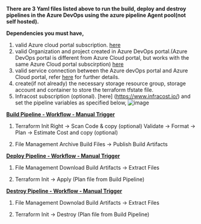 **There are 3 Yaml files listed above to run the build, deploy and destroy pipelines in the Azure DevOps using the azure pipeline Agent pool(not self hosted).** 

**Dependencies you must have,**
1. valid Azure cloud portal subscription. [here](https://portal.azure.com/#home)
2. valid Organization and project created in Azure DevOps portal.(Azure DevOps portal is different from Azure Cloud portal, but works with the same Azure Cloud portal subscirption) [here](https://aex.dev.azure.com/me?mkt=en-US)
3. valid service connection between the Azure devOps portal and Azure Cloud portal, refer [here](https://learn.microsoft.com/en-us/azure/devops/pipelines/library/service-endpoints?view=azure-devops) for further details.
4. create(if not already) the necessary storage resource group, storage account and container to store the terraform tfstate file.
5. Infracost subscription (optional). [here] (https://www.infracost.io/) and set the pipeline variables as specified below,
![image](https://github.com/user-attachments/assets/928becf8-e628-4974-9525-3a3aeec338f8)

<ins>**Build Pipeline - Workflow - Manual Trigger**</ins>

1. Terraform
Init Right &rarr; Scan Code & copy (optional)  Validate &rarr; Format &rarr; Plan &rarr; Estimate Cost and copy (optional)

2. File Management
Archive Build Files &rarr; Publish Build Artifacts

<ins>**Deploy Pipeline - Workflow - Manual Trigger**</ins>

1. File Management
Download Build Artifacts &rarr; Extract Files

2. Terraform
Init &rarr; Apply (Plan file from Build Pipeline)

<ins>**Destroy Pipeline - Workflow - Manual Trigger**</ins>

1. File Management
Downolad Build Artifacts &rarr; Extract Files

2. Terraform
Init &rarr; Destroy (Plan file from Build Pipeline)

